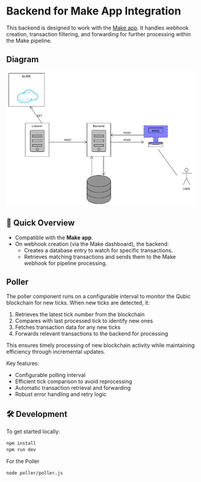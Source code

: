 
# Backend for Make App Integration

This backend is designed to work with the [Make app](https://www.make.com/). It handles webhook creation, transaction filtering, and forwarding for further processing within the Make pipeline.

## Diagram

![System Level Integration Architecture](docs/SLIAL.png)


## 🚀 Quick Overview

- Compatible with the **Make app**.
- On webhook creation (via the Make dashboard), the backend:
  - Creates a database entry to watch for specific transactions.
  - Retrieves matching transactions and sends them to the Make webhook for pipeline processing.

## Poller

The poller component runs on a configurable interval to monitor the Qubic blockchain for new ticks. When new ticks are detected, it:

1. Retrieves the latest tick number from the blockchain
2. Compares with last processed tick to identify new ones
3. Fetches transaction data for any new ticks
4. Forwards relevant transactions to the backend for processing

This ensures timely processing of new blockchain activity while maintaining efficiency through incremental updates.

Key features:
- Configurable polling interval
- Efficient tick comparison to avoid reprocessing
- Automatic transaction retrieval and forwarding
- Robust error handling and retry logic


## 🛠️ Development

To get started locally:

```bash
npm install
npm run dev
```

For the Poller
```bash
node poller/poller.js
```